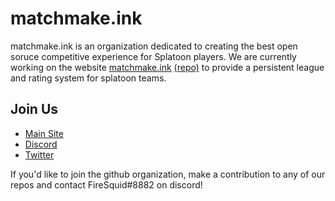 # matchmake.ink
matchmake.ink is an organization dedicated to creating the best open soruce competitive experience for Splatoon players. We are currently working on the website [matchmake.ink](https://matchmake.ink) [(repo)](https://github.com/matchmake-ink/matchmake.ink) to provide a persistent league and rating system for splatoon teams.

## Join Us
- [Main Site](https://matchmake.ink)
- [Discord](https://discord.gg/MtnRydHhAt)
- [Twitter](https://twitter.com/splat_matchmake)

If you'd like to join the github organization, make a contribution to any of our repos and contact FireSquid#8882 on discord!